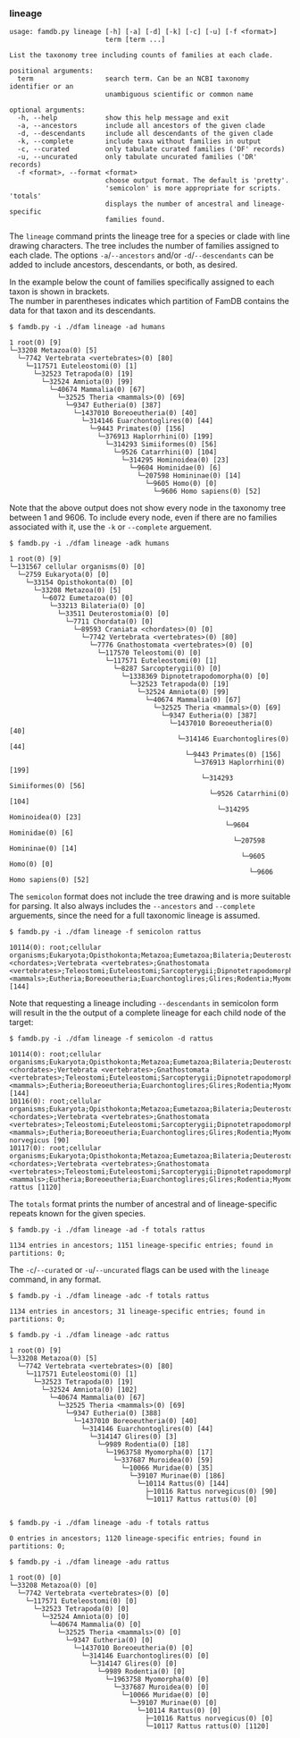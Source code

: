 ### lineage
```
usage: famdb.py lineage [-h] [-a] [-d] [-k] [-c] [-u] [-f <format>]
                        term [term ...]

List the taxonomy tree including counts of families at each clade.

positional arguments:
  term                  search term. Can be an NCBI taxonomy identifier or an
                        unambiguous scientific or common name

optional arguments:
  -h, --help            show this help message and exit
  -a, --ancestors       include all ancestors of the given clade
  -d, --descendants     include all descendants of the given clade
  -k, --complete        include taxa without families in output
  -c, --curated         only tabulate curated families ('DF' records)
  -u, --uncurated       only tabulate uncurated families ('DR' records)
  -f <format>, --format <format>
                        choose output format. The default is 'pretty'.
                        'semicolon' is more appropriate for scripts. 'totals'
                        displays the number of ancestral and lineage-specific
                        families found.
```

The `lineage` command prints the lineage tree for a species or clade with line drawing characters. The
tree includes the number of families assigned to each clade. The options `-a`/`--ancestors` and/or `-d`/`--descendants` can be added to include ancestors,
descendants, or both, as desired.

In the example below the count of families specifically assigned to each taxon is shown in brackets.  
The number in parentheses indicates which partition of FamDB contains the data for that taxon and its descendants.

```
$ famdb.py -i ./dfam lineage -ad humans

1 root(0) [9]
└─33208 Metazoa(0) [5]
  └─7742 Vertebrata <vertebrates>(0) [80]
    └─117571 Euteleostomi(0) [1]
      └─32523 Tetrapoda(0) [19]
        └─32524 Amniota(0) [99]
          └─40674 Mammalia(0) [67]
            └─32525 Theria <mammals>(0) [69]
              └─9347 Eutheria(0) [387]
                └─1437010 Boreoeutheria(0) [40]
                  └─314146 Euarchontoglires(0) [44]
                    └─9443 Primates(0) [156]
                      └─376913 Haplorrhini(0) [199]
                        └─314293 Simiiformes(0) [56]
                          └─9526 Catarrhini(0) [104]
                            └─314295 Hominoidea(0) [23]
                              └─9604 Hominidae(0) [6]
                                └─207598 Homininae(0) [14]
                                  └─9605 Homo(0) [0]
                                    └─9606 Homo sapiens(0) [52]
```

Note that the above output does not show every node in the taxonomy tree between 1 and 9606.
To include every node, even if there are no families associated with it, use the `-k` or `--complete` arguement.
```
$ famdb.py -i ./dfam lineage -adk humans

1 root(0) [9]
└─131567 cellular organisms(0) [0]
  └─2759 Eukaryota(0) [0]
    └─33154 Opisthokonta(0) [0]
      └─33208 Metazoa(0) [5]
        └─6072 Eumetazoa(0) [0]
          └─33213 Bilateria(0) [0]
            └─33511 Deuterostomia(0) [0]
              └─7711 Chordata(0) [0]
                └─89593 Craniata <chordates>(0) [0]
                  └─7742 Vertebrata <vertebrates>(0) [80]
                    └─7776 Gnathostomata <vertebrates>(0) [0]
                      └─117570 Teleostomi(0) [0]
                        └─117571 Euteleostomi(0) [1]
                          └─8287 Sarcopterygii(0) [0]
                            └─1338369 Dipnotetrapodomorpha(0) [0]
                              └─32523 Tetrapoda(0) [19]
                                └─32524 Amniota(0) [99]
                                  └─40674 Mammalia(0) [67]
                                    └─32525 Theria <mammals>(0) [69]
                                      └─9347 Eutheria(0) [387]
                                        └─1437010 Boreoeutheria(0) [40]
                                          └─314146 Euarchontoglires(0) [44]
                                            └─9443 Primates(0) [156]
                                              └─376913 Haplorrhini(0) [199]
                                                └─314293 Simiiformes(0) [56]
                                                  └─9526 Catarrhini(0) [104]
                                                    └─314295 Hominoidea(0) [23]
                                                      └─9604 Hominidae(0) [6]
                                                        └─207598 Homininae(0) [14]
                                                          └─9605 Homo(0) [0]
                                                            └─9606 Homo sapiens(0) [52]
```

The `semicolon` format does not include the tree drawing and is more suitable for parsing. It also always includes the `--ancestors` and `--complete` arguements, since the need for a full taxonomic lineage is assumed.
```
$ famdb.py -i ./dfam lineage -f semicolon rattus

10114(0): root;cellular organisms;Eukaryota;Opisthokonta;Metazoa;Eumetazoa;Bilateria;Deuterostomia;Chordata;Craniata <chordates>;Vertebrata <vertebrates>;Gnathostomata <vertebrates>;Teleostomi;Euteleostomi;Sarcopterygii;Dipnotetrapodomorpha;Tetrapoda;Amniota;Mammalia;Theria <mammals>;Eutheria;Boreoeutheria;Euarchontoglires;Glires;Rodentia;Myomorpha;Muroidea;Muridae;Murinae;Rattus [144]
```
Note that requesting a lineage including `--descendants` in semicolon form will result in the the output of a complete lineage for each child node of the target:
```
$ famdb.py -i ./dfam lineage -f semicolon -d rattus

10114(0): root;cellular organisms;Eukaryota;Opisthokonta;Metazoa;Eumetazoa;Bilateria;Deuterostomia;Chordata;Craniata <chordates>;Vertebrata <vertebrates>;Gnathostomata <vertebrates>;Teleostomi;Euteleostomi;Sarcopterygii;Dipnotetrapodomorpha;Tetrapoda;Amniota;Mammalia;Theria <mammals>;Eutheria;Boreoeutheria;Euarchontoglires;Glires;Rodentia;Myomorpha;Muroidea;Muridae;Murinae;Rattus [144]
10116(0): root;cellular organisms;Eukaryota;Opisthokonta;Metazoa;Eumetazoa;Bilateria;Deuterostomia;Chordata;Craniata <chordates>;Vertebrata <vertebrates>;Gnathostomata <vertebrates>;Teleostomi;Euteleostomi;Sarcopterygii;Dipnotetrapodomorpha;Tetrapoda;Amniota;Mammalia;Theria <mammals>;Eutheria;Boreoeutheria;Euarchontoglires;Glires;Rodentia;Myomorpha;Muroidea;Muridae;Murinae;Rattus;Rattus norvegicus [90]
10117(0): root;cellular organisms;Eukaryota;Opisthokonta;Metazoa;Eumetazoa;Bilateria;Deuterostomia;Chordata;Craniata <chordates>;Vertebrata <vertebrates>;Gnathostomata <vertebrates>;Teleostomi;Euteleostomi;Sarcopterygii;Dipnotetrapodomorpha;Tetrapoda;Amniota;Mammalia;Theria <mammals>;Eutheria;Boreoeutheria;Euarchontoglires;Glires;Rodentia;Myomorpha;Muroidea;Muridae;Murinae;Rattus;Rattus rattus [1120]

```

The `totals` format prints the number of ancestral and of lineage-specific repeats known for the given species.  
```
$ famdb.py -i ./dfam lineage -ad -f totals rattus

1134 entries in ancestors; 1151 lineage-specific entries; found in partitions: 0;
```

The `-c`/`--curated` or `-u`/`--uncurated` flags can be used with the `lineage` command, in any format.
```
$ famdb.py -i ./dfam lineage -adc -f totals rattus

1134 entries in ancestors; 31 lineage-specific entries; found in partitions: 0;

$ famdb.py -i ./dfam lineage -adc rattus

1 root(0) [9]
└─33208 Metazoa(0) [5]
  └─7742 Vertebrata <vertebrates>(0) [80]
    └─117571 Euteleostomi(0) [1]
      └─32523 Tetrapoda(0) [19]
        └─32524 Amniota(0) [102]
          └─40674 Mammalia(0) [67]
            └─32525 Theria <mammals>(0) [69]
              └─9347 Eutheria(0) [388]
                └─1437010 Boreoeutheria(0) [40]
                  └─314146 Euarchontoglires(0) [44]
                    └─314147 Glires(0) [3]
                      └─9989 Rodentia(0) [18]
                        └─1963758 Myomorpha(0) [17]
                          └─337687 Muroidea(0) [59]
                            └─10066 Muridae(0) [35]
                              └─39107 Murinae(0) [186]
                                └─10114 Rattus(0) [144]
                                  ├─10116 Rattus norvegicus(0) [90]
                                  └─10117 Rattus rattus(0) [0]


$ famdb.py -i ./dfam lineage -adu -f totals rattus

0 entries in ancestors; 1120 lineage-specific entries; found in partitions: 0;

$ famdb.py -i ./dfam lineage -adu rattus

1 root(0) [0]
└─33208 Metazoa(0) [0]
  └─7742 Vertebrata <vertebrates>(0) [0]
    └─117571 Euteleostomi(0) [0]
      └─32523 Tetrapoda(0) [0]
        └─32524 Amniota(0) [0]
          └─40674 Mammalia(0) [0]
            └─32525 Theria <mammals>(0) [0]
              └─9347 Eutheria(0) [0]
                └─1437010 Boreoeutheria(0) [0]
                  └─314146 Euarchontoglires(0) [0]
                    └─314147 Glires(0) [0]
                      └─9989 Rodentia(0) [0]
                        └─1963758 Myomorpha(0) [0]
                          └─337687 Muroidea(0) [0]
                            └─10066 Muridae(0) [0]
                              └─39107 Murinae(0) [0]
                                └─10114 Rattus(0) [0]
                                  ├─10116 Rattus norvegicus(0) [0]
                                  └─10117 Rattus rattus(0) [1120]
```
